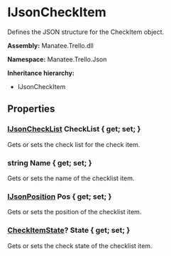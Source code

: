 # IJsonCheckItem

Defines the JSON structure for the CheckItem object.

**Assembly:** Manatee.Trello.dll

**Namespace:** Manatee.Trello.Json

**Inheritance hierarchy:**

- IJsonCheckItem

## Properties

### [IJsonCheckList](IJsonCheckList#ijsonchecklist) CheckList { get; set; }

Gets or sets the check list for the check item.

### string Name { get; set; }

Gets or sets the name of the checklist item.

### [IJsonPosition](IJsonPosition#ijsonposition) Pos { get; set; }

Gets or sets the position of the checklist item.

### [CheckItemState](CheckItemState#checkitemstate)? State { get; set; }

Gets or sets the check state of the checklist item.

